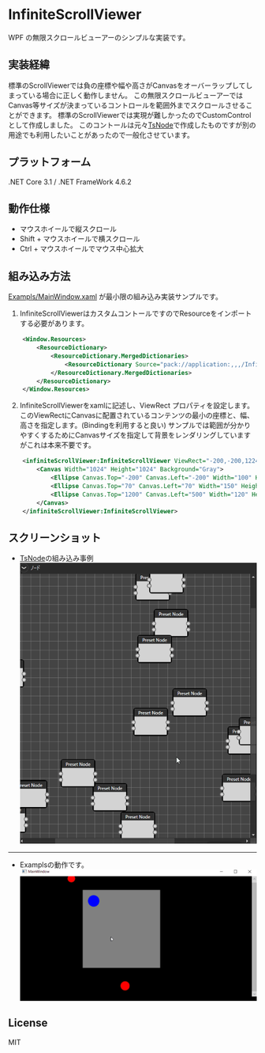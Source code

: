 # InfiniteScrollViewer
WPF の無限スクロールビューアーのシンプルな実装です。

## 実装経緯
標準のScrollViewerでは負の座標や幅や高さがCanvasをオーバーラップしてしまっている場合に正しく動作しません。
この無限スクロールビューアーではCanvas等サイズが決まっているコントロールを範囲外までスクロールさせることができます。
標準のScrollViewerでは実現が難しかったのでCustomControlとして作成しました。
このコントールは元々[TsNode](https://github.com/p4j4dyxcry/TsNode)で作成したものですが別の用途でも利用したいことがあったので一般化させています。

## プラットフォーム
.NET Core 3.1 / .NET FrameWork 4.6.2

## 動作仕様
- マウスホイールで縦スクロール
- Shift + マウスホイールで横スクロール
- Ctrl + マウスホイールでマウス中心拡大

## 組み込み方法
[Exampls/MainWindow.xaml](https://github.com/p4j4dyxcry/InfiniteScrollViewer/blob/master/InfiniteScrollViewer/Example/MainWindow.xaml)
が最小限の組み込み実装サンプルです。
1. InfiniteScrollViewerはカスタムコントールですのでResourceをインポートする必要があります。
```xml
    <Window.Resources>
        <ResourceDictionary>
            <ResourceDictionary.MergedDictionaries>
                <ResourceDictionary Source="pack://application:,,,/InfiniteScrollViewer;component/Style.xaml" />
            </ResourceDictionary.MergedDictionaries>            
        </ResourceDictionary>
    </Window.Resources>
```

2. InfiniteScrollViewerをxamlに記述し、ViewRect プロパティを設定します。
このViewRectにCanvasに配置されているコンテンツの最小の座標と、幅、高さを指定します。(Bindingを利用すると良い)
サンプルでは範囲が分かりやすくするためにCanvasサイズを指定して背景をレンダリングしていますがこれは本来不要です。
```xml
    <infiniteScrollViewer:InfiniteScrollViewer ViewRect="-200,-200,1224,1520">
        <Canvas Width="1024" Height="1024" Background="Gray">
            <Ellipse Canvas.Top="-200" Canvas.Left="-200" Width="100" Height="100" Fill="Red"/>
            <Ellipse Canvas.Top="70" Canvas.Left="70" Width="150" Height="150" Fill="Blue"/>
            <Ellipse Canvas.Top="1200" Canvas.Left="500" Width="120" Height="120" Fill="Red"/>
        </Canvas>
    </infiniteScrollViewer:InfiniteScrollViewer>
```

## スクリーンショット
- [TsNode](https://github.com/p4j4dyxcry/TsNode)の組み込み事例
![](https://github.com/p4j4dyxcry/InfiniteScrollViewer/blob/master/InfiniteScrollViewer/ScreenShot/sample02.gif)

---

- Examplsの動作です。
![](https://github.com/p4j4dyxcry/InfiniteScrollViewer/blob/master/InfiniteScrollViewer/ScreenShot/sample01.gif)

## License
MIT
